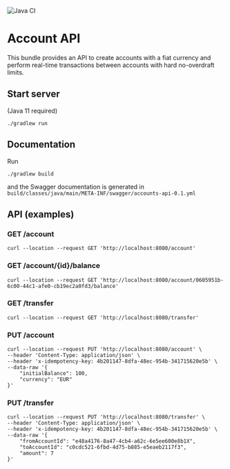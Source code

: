 ![Java CI](https://github.com/alirabiee/account-api/workflows/Java%20CI/badge.svg?branch=master)
# Account API
This bundle provides an API to create accounts with a fiat currency and perform real-time transactions between accounts with hard no-overdraft limits.

## Start server
(Java 11 required)
```
./gradlew run
``` 

## Documentation
Run
```
./gradlew build
```
and the Swagger documentation is generated in ```build/classes/java/main/META-INF/swagger/accounts-api-0.1.yml```

## API (examples)
### GET /account
```
curl --location --request GET 'http://localhost:8080/account'
```

### GET /account/{id}/balance
```
curl --location --request GET 'http://localhost:8080/account/0605951b-6c00-44c1-afe0-cb19ec2a0fd3/balance'
```

### GET /transfer
```
curl --location --request GET 'http://localhost:8080/transfer'
```

### PUT /account
```
curl --location --request PUT 'http://localhost:8080/account' \
--header 'Content-Type: application/json' \
--header 'x-idempotency-key: 4b201147-8dfa-48ec-954b-341715620e5b' \
--data-raw '{
	"initialBalance": 100,
	"currency": "EUR"
}'
```

### PUT /transfer
```
curl --location --request PUT 'http://localhost:8080/transfer' \
--header 'Content-Type: application/json' \
--header 'x-idempotency-key: 4b201147-8dfa-48ec-954b-341715620e5b' \
--data-raw '{
	"fromAccountId": "e48a4176-8a47-4cb4-a62c-6e5ee600e8b1X",
	"toAccountId": "c0cdc521-6fbd-4d75-b885-e5eaeb2117f3",
	"amount": 7
}'
```
